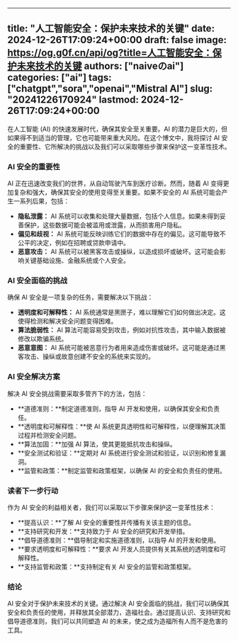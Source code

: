
---
title: "人工智能安全：保护未来技术的关键"
date: 2024-12-26T17:09:24+00:00
draft: false
image: https://og.g0f.cn/api/og?title=人工智能安全：保护未来技术的关键
authors: ["naiveのai"]
categories: ["ai"]
tags: ["chatgpt","sora","openai","Mistral AI"]
slug: "20241226170924"
lastmod: 2024-12-26T17:09:24+00:00
---
在人工智能 (AI) 的快速发展时代，确保其安全至关重要。AI 的潜力是巨大的，但如果得不到适当的管理，它也可能带来重大风险。在这个博文中，我将探讨 AI 安全的重要性、它所解决的挑战以及我们可以采取哪些步骤来保护这一变革性技术。

### AI 安全的重要性

AI 正在迅速改变我们的世界，从自动驾驶汽车到医疗诊断。然而，随着 AI 变得更加复杂和强大，确保其安全的使用变得至关重要。如果不安全的 AI 系统可能会产生一系列后果，包括：

- **隐私泄露：** AI 系统可以收集和处理大量数据，包括个人信息。如果未得到妥善保护，这些数据可能会被滥用或泄露，从而损害用户隐私。
- **偏见和歧视：** AI 系统可能反映训练它们的数据中存在的偏见。这可能导致不公平的决定，例如在招聘或贷款申请中。
- **恶意攻击：** AI 系统可以被黑客攻击或操纵，以造成损坏或破坏。这可能会影响关键基础设施、金融系统或个人安全。

### AI 安全面临的挑战

确保 AI 安全是一项复杂的任务，需要解决以下挑战：

- **透明度和可解释性：** AI 系统通常是黑匣子，难以理解它们如何做出决定。这使得检测和解决安全问题变得困难。
- **算法脆弱性：** AI 算法可能容易受到攻击，例如对抗性攻击，其中输入数据被修改以欺骗系统。
- **恶意意图：** AI 系统可能被恶意行为者用来造成伤害或破坏。这可能是通过黑客攻击、操纵或故意创建不安全的系统来实现的。

### AI 安全解决方案

解决 AI 安全挑战需要采取多管齐下的方法，包括：

- **道德准则：**制定道德准则，指导 AI 开发和使用，以确保其安全和负责任。
- **透明度和可解释性：**使 AI 系统更具透明性和可解释性，以便理解其决策过程并检测安全问题。
- **算法加固：**加强 AI 算法，使其更能抵抗攻击和操纵。
- **安全测试和验证：**定期对 AI 系统进行安全测试和验证，以识别和修复漏洞。
- **监管和政策：**制定监管和政策框架，以确保 AI 的安全和负责任的使用。

### 读者下一步行动

作为 AI 安全的利益相关者，我们可以采取以下步骤来保护这一变革性技术：

- **提高认识：**了解 AI 安全的重要性并传播有关该主题的信息。
- **支持研究和开发：**支持致力于 AI 安全的研究和开发举措。
- **倡导道德准则：**倡导制定和实施道德准则，以指导 AI 的开发和使用。
- **要求透明度和可解释性：**要求 AI 开发人员提供有关其系统的透明度和可解释性。
- **支持监管和政策：**支持制定有关 AI 安全的监管和政策框架。

### 结论

AI 安全对于保护未来技术的关键。通过解决 AI 安全面临的挑战，我们可以确保其安全和负责任的使用，并释放其全部潜力，造福社会。通过提高认识、支持研究和倡导道德准则，我们可以共同塑造 AI 的未来，使之成为造福所有人而不是危害的工具。